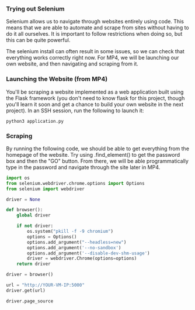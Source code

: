 ### Trying out Selenium

Selenium allows us to navigate through websites entirely using code. 
This means that we are able to automate and scrape from sites without 
having to do it all ourselves. It is important to follow restrictions 
when doing so, but this can be quite powerful. 

The selenium install can often result in some issues, so we can check
that everything works correctly right now. For MP4, we will be launching
our own website, and then navigating and scraping from it.


### Launching the Website (from MP4)

You'll be scraping a website implemented as a web application built
using the Flask framework (you don't need to know flask for this
project, though you'll learn it soon and get a chance to build your
own website in the next project).  In an SSH session, run the
following to launch it:

```
python3 application.py
```

### Scraping

By running the following code, we should be able to get everything 
from the homepage of the website. Try using .find_element() to get
the password box and then the "GO" button. From there, we will be able
programmatically type in the password and navigate through the site 
later in MP4.

```python
import os
from selenium.webdriver.chrome.options import Options
from selenium import webdriver

driver = None

def browser():
    global driver

    if not driver:
        os.system("pkill -f -9 chromium")
        options = Options()
        options.add_argument("--headless=new")
        options.add_argument('--no-sandbox')
        options.add_argument('--disable-dev-shm-usage')
        driver = webdriver.Chrome(options=options)
    return driver

driver = browser()

url = "http://YOUR-VM-IP:5000"
driver.get(url)

driver.page_source
```